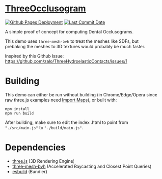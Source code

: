 # [ThreeOcclusogram](https://zalo.github.io/ThreeOcclusogram/)

<p align="left">
  <a href="https://github.com/zalo/ThreeOcclusogram/deployments/activity_log?environment=github-pages">
      <img src="https://img.shields.io/github/deployments/zalo/ThreeOcclusogram/github-pages?label=Github%20Pages%20Deployment" title="Github Pages Deployment"></a>
  <a href="https://github.com/zalo/ThreeOcclusogram/commits/main">
      <img src="https://img.shields.io/github/last-commit/zalo/ThreeOcclusogram" title="Last Commit Date"></a>
  <!--<a href="https://github.com/zalo/ThreeOcclusogram/blob/master/LICENSE">
      <img src="https://img.shields.io/github/license/zalo/ThreeOcclusogram" title="License: Apache V2"></a>-->  <!-- No idea what license this should be! -->
</p>

A simple proof of concept for computing Dental Occlusograms.

This demo uses `three-mesh-bvh` to treat the meshes like SDFs, but prebaking the meshes to 3D textures would probably be much faster.

Inspired by this Github Issue: https://github.com/zalo/ThreeHydroelasticContacts/issues/1

 # Building

This demo can either be run without building (in Chrome/Edge/Opera since raw three.js examples need [Import Maps](https://caniuse.com/import-maps)), or built with:
```
npm install
npm run build
```
After building, make sure to edit the index .html to point from `"./src/main.js"` to `"./build/main.js"`.

 # Dependencies
 - [three.js](https://github.com/mrdoob/three.js/) (3D Rendering Engine)
 - [three-mesh-bvh](https://github.com/gkjohnson/three-mesh-bvh) (Accelerated Raycasting and Closest Point Queries)
 - [esbuild](https://github.com/evanw/esbuild/) (Bundler)
